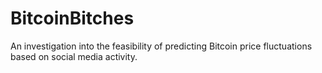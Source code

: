 # BitcoinBitches

An investigation into the feasibility of predicting Bitcoin price fluctuations based on social media activity.
